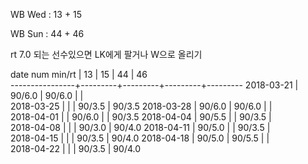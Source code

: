 WB Wed : 13 + 15

WB Sun : 44 + 46

rt 7.0 되는 선수있으면 LK에게 팔거나 W으로 올리기

date num min/rt |    13   |    15   |    44   |    46   
----------------+---------+---------+---------+---------
2018-03-21      |  90/6.0 |  90/6.0 |         |        
2018-03-25      |         |         |  90/3.5 |  90/3.5
2018-03-28      |  90/6.0 |  90/6.0 |         |        
2018-04-01      |         |  90/6.0 |         |  90/3.5
2018-04-04      |  90/5.5 |         |  90/3.5 |        
2018-04-08      |         |         |  90/3.0 |  90/4.0
2018-04-11      |  90/5.0 |         |  90/3.5 |        
2018-04-15      |         |         |  90/3.5 |  90/4.0
2018-04-18      |  90/5.0 |  90/5.5 |         |        
2018-04-22      |         |         |  90/3.5 |  90/4.0

